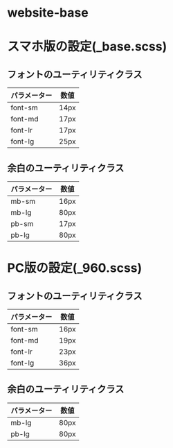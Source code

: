 # website-base
# スマホ版の設定(_base.scss)
## フォントのユーティリティクラス
|パラメーター|数値|
----|----
|font-sm |14px |
|font-md |17px |
|font-lr |17px |
|font-lg |25px |

## 余白のユーティリティクラス
|パラメーター|数値|
----|----
|mb-sm |16px |
|mb-lg |80px |
|pb-sm |17px |
|pb-lg |80px |

# PC版の設定(_960.scss)
## フォントのユーティリティクラス
|パラメーター|数値|
----|----
|font-sm |16px |
|font-md |19px |
|font-lr |23px |
|font-lg |36px |

## 余白のユーティリティクラス
|パラメーター|数値|
----|----
|mb-lg |80px |
|pb-lg |80px |

